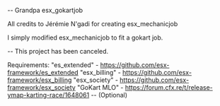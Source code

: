 -- Grandpa esx_gokartjob

All credits to Jérémie N'gadi for creating esx_mechanicjob

I simply modified esx_mechanicjob to fit a gokart job.

-- This project has been canceled.

Requirements: "es_extended" - https://github.com/esx-framework/es_extended "esx_billing" - https://github.com/esx-framework/esx_billing "esx_society" - https://github.com/esx-framework/esx_society "GoKart MLO" - https://forum.cfx.re/t/release-ymap-karting-race/1648061 -- (Optional)
